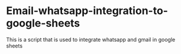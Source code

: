 # Email-whatsapp-integration-to-google-sheets
This is a script that is used to integrate whatsapp and gmail in google sheets 
